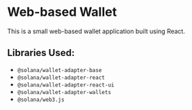# Web-based Wallet

This is a small web-based wallet application built using React.

## Libraries Used:
- `@solana/wallet-adapter-base`
- `@solana/wallet-adapter-react`
- `@solana/wallet-adapter-react-ui`
- `@solana/wallet-adapter-wallets`
- `@solana/web3.js`
